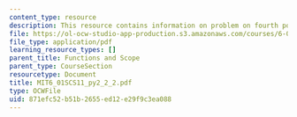 ```yaml
---
content_type: resource
description: This resource contains information on problem on fourth power.
file: https://ol-ocw-studio-app-production.s3.amazonaws.com/courses/6-01sc-introduction-to-electrical-engineering-and-computer-science-i-spring-2011/871efc52b51b2655ed12e29f9c3ea088_MIT6_01SCS11_py2_2_2.pdf
file_type: application/pdf
learning_resource_types: []
parent_title: Functions and Scope
parent_type: CourseSection
resourcetype: Document
title: MIT6_01SCS11_py2_2_2.pdf
type: OCWFile
uid: 871efc52-b51b-2655-ed12-e29f9c3ea088
---
```

